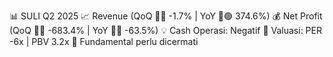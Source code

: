 📊 SULI Q2 2025
📈 Revenue (QoQ 🔻🔴 -1.7% | YoY 🔼🟢 374.6%)
💰 Net Profit (QoQ 🔻🔴 -683.4% | YoY 🔻🔴 -63.5%)
💡 Cash Operasi: Negatif
🧮 Valuasi: PER -6x | PBV 3.2x
🧱 Fundamental perlu dicermati
